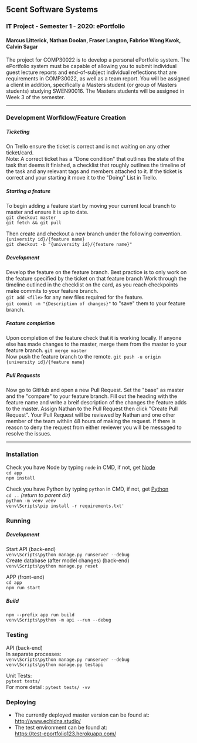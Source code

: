 ## 5cent Software Systems

### IT Project - Semester 1 - 2020: ePortfolio

#### Marcus Litterick, Nathan Doolan, Fraser Langton, Fabrice Wong Kwok, Calvin Sagar

The project for COMP30022 is to develop a personal ePortfolio system. The ePortfolio system must be capable of allowing
you to submit individual guest lecture reports and end-of-subject individual reflections that are requirements in COMP30022,
 as well as a team report. You will be assigned a client in addition, specifically a Masters student (or group of Masters
  students) studying SWEN90016. The Masters students will be assigned in Week 3 of the semester.

___

### Development Worfklow/Feature Creation

##### Ticketing
On Trello ensure the ticket is correct and is not waiting on any other ticket/card.
<br/>
Note: A correct ticket has a "Done condition" that outlines the state of the task that deems it finished, a checklist that
roughly outlines the timeline of the task and any relevant tags and members attached to it.
If the ticket is correct and your starting it move it to the "Doing" List in Trello.

##### Starting a feature
To begin adding a feature start by moving your current local branch to master and ensure it is up to date.\
` git checkout master `\
` git fetch && git pull `

Then create and checkout a new branch under the following convention. ` {university id}/{feature name} `\
` git checkout -b "{university id}/{feature name}" `

##### Development
Develop the feature on the feature branch.
Best practice is to only work on the feature specified by the ticket on that feature branch
Work through the timeline outlined in the checklist on the card, as you reach checkpoints make commits to your feature branch.\
` git add <file> ` for any new files required for the feature. \
` git commit -m "{Description of changes}" ` to "save" them to your feature branch.


##### Feature completion
Upon completion of the feature check that it is working locally.
If anyone else has made changes to the master, merge them from the master to your feature branch.
` git merge master ` \
Now push the feature branch to the remote.
` git push -u origin {university id}/{feature name} `


##### Pull Requests
Now go to GitHub and open a new Pull Request.
Set the "base" as master and the "compare" to your feature branch.
Fill out the heading with the feature name and write a breif description of the changes the feature adds to the master.
Assign Nathan to the Pull Request then click "Create Pull Request".
Your Pull Request will be reviewed by Nathan and one other member of the team withiin 48 hours of making the request.
If there is reason to deny the request from either reviewer you will be messaged to resolve the issues.
  
___

### Installation

Check you have Node by typing `node` in CMD, if not, get [Node](https://www.npmjs.com/get-npm) \
`cd app
`\
`npm install
` 

Check you have Python by typing `python` in CMD, if not, get [Python](https://www.python.org/downloads) \
`cd ..` _(return to parent dir)_\
`python -m venv venv`\
`venv\Scripts\pip install -r requirements.txt'`


### Running

##### Development

Start API (back-end) \
`venv\Scripts\python manage.py runserver --debug
`\
Create database (after model changes) (back-end) \
`venv\Scripts\python manage.py reset
`

APP (front-end) \
`cd app
`\
`npm run start
`
##### Build

`npm --prefix app run build
`\
`venv\Scripts\python -m api --run --debug
`

### Testing

API (back-end) \
In separate processes: \
`venv\Scripts\python manage.py runserver --debug`\
`venv\Scripts\python manage.py testapi`

Unit Tests: \
`pytest tests/`\
For more detail: `pytest tests/ -vv`


### Deploying
- The currently deployed master version can be found at: <br/> http://www.echidna.studio/
- The test environment can be found at: <br/> https://test-eportfolio123.herokuapp.com/
